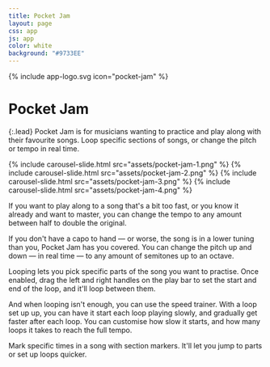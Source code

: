 ```yaml
---
title: Pocket Jam
layout: page
css: app
js: app
color: white
background: "#9733EE"
---
```


{% include app-logo.svg icon="pocket-jam" %}

# Pocket Jam

{:.lead}
Pocket Jam is for musicians wanting to practice and play along with their favourite songs. Loop specific sections of songs, or change the pitch or tempo in real time.

<div class="app__carousel u-scroll-horizontal">
  {% include carousel-slide.html src="assets/pocket-jam-1.png" %}
  {% include carousel-slide.html src="assets/pocket-jam-2.png" %}
  {% include carousel-slide.html src="assets/pocket-jam-3.png" %}
  {% include carousel-slide.html src="assets/pocket-jam-4.png" %}
</div>

If you want to play along to a song that's a bit too fast, or you know it already and want to master, you can change the tempo to any amount between half to double the original.

If you don't have a capo to hand — or worse, the song is in a lower tuning than you, Pocket Jam has you covered. You can change the pitch up and down — in real time — to any amount of semitones up to an octave.

Looping lets you pick specific parts of the song you want to practise. Once enabled, drag the left and right handles on the play bar to set the start and end of the loop, and it'll loop between them.

And when looping isn't enough, you can use the speed trainer. With a loop set up up, you can have it start each loop playing slowly, and gradually get faster after each loop. You can customise how slow it starts, and how many loops it takes to reach the full tempo.

Mark specific times in a song with section markers. It'll let you jump to parts or set up loops quicker.

<a href="https://itunes.apple.com/us/app/pocket-jam/id1153284525?mt=8" style="display:inline-block;overflow:hidden;background:url(https://linkmaker.itunes.apple.com/en-gb/badge-lrg.svg?releaseDate=2016-09-17&kind=iossoftware&bubble=ios_apps) no-repeat;width:135px;height:40px;"></a>
